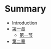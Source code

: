 # Summary

* [Introduction](README.md)
* [第一章](di-yi-zhang.md)
  * [第一节](di-yi-zhang/di-yi-jie.md)
* [第二章](di-er-zhang.md)

